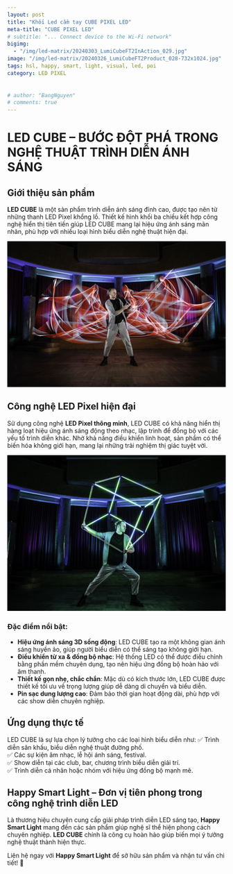 ```yaml
---
layout: post
title: "Khối Led cầm tay CUBE PIXEL LED"
meta-title: "CUBE PIXEL LED"
# subtitle: "... Connect device to the Wi-Fi network"
bigimg:
  - "/img/led-matrix/20240303_LumiCubeFT2InAction_029.jpg"
image: "/img/led-matrix/20240326_LumiCubeFT2Product_028-732x1024.jpg"
tags: hsl, happy, smart, light, visual, led, poi
category: LED PIXEL


# author: "BangNguyen"
# comments: true
---
```


# LED CUBE – BƯỚC ĐỘT PHÁ TRONG NGHỆ THUẬT TRÌNH DIỄN ÁNH SÁNG

## Giới thiệu sản phẩm
**LED CUBE** là một sản phẩm trình diễn ánh sáng đỉnh cao, được tạo nên từ những thanh LED Pixel khổng lồ. Thiết kế hình khối ba chiều kết hợp công nghệ hiển thị tiên tiến giúp LED CUBE mang lại hiệu ứng ánh sáng mãn nhãn, phù hợp với nhiều loại hình biểu diễn nghệ thuật hiện đại.

!["led-fan"](/img/led-matrix/20240303_LumiCubeFT2InAction_002.jpg)

## Công nghệ LED Pixel hiện đại
Sử dụng công nghệ **LED Pixel thông minh**, LED CUBE có khả năng hiển thị hàng loạt hiệu ứng ánh sáng động theo nhạc, lập trình để đồng bộ với các yếu tố trình diễn khác. Nhờ khả năng điều khiển linh hoạt, sản phẩm có thể biến hóa không giới hạn, mang lại những trải nghiệm thị giác tuyệt vời.

!["led-fan"](/img/led-matrix/20240303_LumiCubeFT2InAction_029.jpg)

### Đặc điểm nổi bật:
- **Hiệu ứng ánh sáng 3D sống động**: LED CUBE tạo ra một không gian ánh sáng huyền ảo, giúp người biểu diễn có thể sáng tạo không giới hạn.
- **Điều khiển từ xa & đồng bộ nhạc**: Hệ thống LED có thể được điều chỉnh bằng phần mềm chuyên dụng, tạo nên hiệu ứng đồng bộ hoàn hảo với âm thanh.
- **Thiết kế gọn nhẹ, chắc chắn**: Mặc dù có kích thước lớn, LED CUBE được thiết kế tối ưu về trọng lượng giúp dễ dàng di chuyển và biểu diễn.
- **Pin sạc dung lượng cao**: Đảm bảo thời gian hoạt động dài, phù hợp với các show diễn chuyên nghiệp.

## Ứng dụng thực tế
LED CUBE là sự lựa chọn lý tưởng cho các loại hình biểu diễn như:
✅ Trình diễn sân khấu, biểu diễn nghệ thuật đường phố.  
✅ Các sự kiện âm nhạc, lễ hội ánh sáng, festival.  
✅ Show diễn tại các club, bar, chương trình biểu diễn giải trí.  
✅ Trình diễn cá nhân hoặc nhóm với hiệu ứng đồng bộ mạnh mẽ.

## Happy Smart Light – Đơn vị tiên phong trong công nghệ trình diễn LED
Là thương hiệu chuyên cung cấp giải pháp trình diễn LED sáng tạo, **Happy Smart Light** mang đến các sản phẩm giúp nghệ sĩ thể hiện phong cách chuyên nghiệp. **LED CUBE** chính là công cụ hoàn hảo giúp biến mọi ý tưởng nghệ thuật thành hiện thực.

Liên hệ ngay với **Happy Smart Light** để sở hữu sản phẩm và nhận tư vấn chi tiết! 🚀


